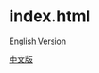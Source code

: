 # index.html

[English Version](https://cici0007.github.com/README-EN.html)

[中文版](https://cici0007.github.com/README-CN.html)

